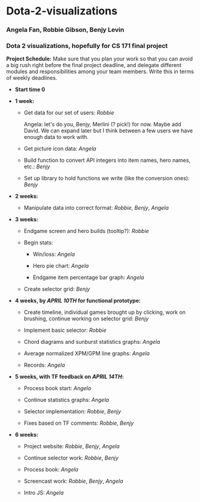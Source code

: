 Dota-2-visualizations
=====================

### Angela Fan, Robbie Gibson, Benjy Levin

### Dota 2 visualizations, hopefully for CS 171 final project

**Project Schedule:**
Make sure that you plan your work so that you can avoid a big rush right before the final project deadline, and delegate different modules and responsibilities among your team members.
Write this in terms of weekly deadlines.

* **Start time 0**

* **1 week:**

	* Get data for our set of users: *Robbie* 
	
		Angela: let's do you, Benjy, Merlini (? pick!) for now. Maybe add David. We can expand later but I think between a few users we have enough data to work with.

	* Get picture icon data: *Angela* 

	* Build function to convert API integers into item names, hero names, etc.: *Benjy*

	* Set up library to hold functions we write (like the conversion ones): *Benjy*

* **2 weeks:**

	* Manipulate data into correct format: *Robbie*, *Benjy*, *Angela*

* **3 weeks:**

	* Endgame screen and hero builds (tooltip?): *Robbie*

	* Begin stats:
	
		* Win/loss: *Angela*
		
		* Hero pie chart: *Angela*
		
		* Endgame item percentage bar graph: *Angela*

	* Create selector grid: *Benjy*

* **4 weeks, by *APRIL 10TH* for functional prototype:**

	* Create timeline, individual games brought up by clicking, work on brushing, continue working on selector grid: *Benjy*

	* Implement basic selector: *Robbie*

	* Chord diagrams and sunburst statistics graphs: *Angela*

	* Average normalized XPM/GPM line graphs: *Angela*

	* Records: *Angela*

* **5 weeks, with TF feedback on *APRIL 14TH*:**

	* Process book start: *Angela*

	* Continue statistics graphs: *Angela*

	* Selector implementation: *Robbie*, *Benjy*

	* Fixes based on TF comments: *Robbie*, *Benjy*

* **6 weeks:**

	* Project website: *Robbie*, *Benjy*, *Angela*

	* Continue selector work: *Robbie*, *Benjy* 

	* Process book: *Angela*

	* Screencast work: *Robbie*, *Benjy*, *Angela*

	* Intro JS: *Angela*
